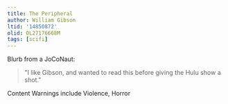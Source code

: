 ```yaml
---
title: The Peripheral
author: William Gibson
ltid: '14850872'
olid: OL27176668M
tags: [scifi]
---
```


Blurb from a JoCoNaut:

> "I like Gibson, and wanted to read this before giving the Hulu show a shot."

Content Warnings include Violence, Horror
